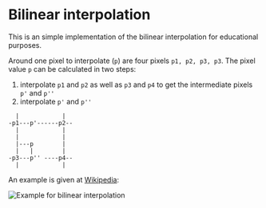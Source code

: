 # Bilinear interpolation

This is an simple implementation of the bilinear interpolation for educational purposes.

Around one pixel to interpolate (`p`) are four pixels `p1, p2, p3, p3`. The pixel value `p` can be calculated in two steps:
1. interpolate `p1` and `p2` as well as `p3` and `p4` to get the intermediate pixels `p'` and `p''`
2. interpolate `p'` and `p''`

```
  |            |
-p1---p'------p2--
  |            |  
  |            |
  |---p        |
  |   |        |
-p3---p'' ----p4--
  |            |
```

An example is given at [Wikipedia](https://en.wikipedia.org/wiki/Bilinear_interpolation#Application_in_image_processing):

![Example for bilinear interpolation](https://upload.wikimedia.org/wikipedia/commons/a/a7/Bilin3.png)
